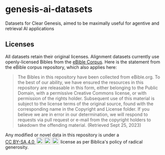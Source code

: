# genesis-ai-datasets

Datasets for Clear Genesis, aimed to be maximally useful for agentive and retrieval AI applications

## Licenses

All datasets retain their original licenses. Alignment datasets currently use openly-licensed Bibles from the [eBible Corpus](https://github.com/BibleNLP/ebible). Here is the statement from the eBible corpus repository, which also applies here:

> The Bibles in this repository have been collected from eBible.org. To the best of our ability, we have ensured the resources in this repository are releasable in this form, either belonging to the Public Domain, with a permissive Creative Commons license, or with permission of the rights holder. Subsequent use of this material is subject to the license terms of the original source, found with the corresponding name in the Copyright and License folder. If you believe we are in error in our determination, we will respond to requests via pull request or e-mail from the copyright holders to takedown the offending material. (Retrieved Sept 25, 2023)

<p xmlns:cc="http://creativecommons.org/ns#" >Any modified or novel data in this repository is under a <a href="http://creativecommons.org/licenses/by-sa/4.0/?ref=chooser-v1" target="_blank" rel="license noopener noreferrer" style="display:inline-block;">CC BY-SA 4.0 <img style="height:22px!important;margin-left:3px;vertical-align:text-bottom;" src="https://mirrors.creativecommons.org/presskit/icons/cc.svg?ref=chooser-v1"><img style="height:22px!important;margin-left:3px;vertical-align:text-bottom;" src="https://mirrors.creativecommons.org/presskit/icons/by.svg?ref=chooser-v1"><img style="height:22px!important;margin-left:3px;vertical-align:text-bottom;" src="https://mirrors.creativecommons.org/presskit/icons/sa.svg?ref=chooser-v1"></a> license as per <span property="cc:attributionName">Biblica</span>'s policy of radical generosity.</p> 

